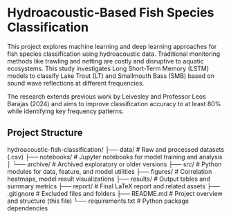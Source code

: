# Hydroacoustic-Based Fish Species Classification

This project explores machine learning and deep learning approaches for fish species classification using hydroacoustic data. Traditional monitoring methods like trawling and netting are costly and disruptive to aquatic ecosystems. This study investigates Long Short-Term Memory (LSTM) models to classify Lake Trout (LT) and Smallmouth Bass (SMB) based on sound wave reflections at different frequencies.

The research extends previous work by Leivesley and Professor Leos Barajas (2024) and aims to improve classification accuracy to at least 80% while identifying key frequency patterns.

## Project Structure
hydroacoustic-fish-classification/ 
├── data/ # Raw and processed datasets (.csv) 
├── notebooks/ # Jupyter notebooks for model training and analysis 
│ └── archive/ # Archived exploratory or older versions 
├── src/ # Python modules for data, feature, and model utilities 
├── figures/ # Correlation heatmaps, model result visualizations
├── results/ # Output tables and summary metrics 
├── report/ # Final LaTeX report and related assets 
├── .gitignore # Excluded files and folders 
├── README.md # Project overview and structure (this file) 
└── requirements.txt # Python package dependencies